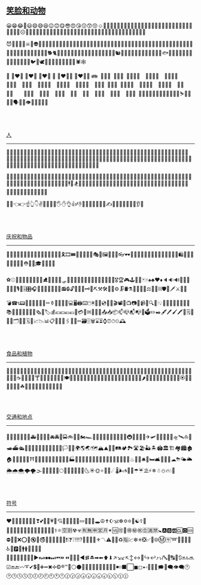 [笑脸和动物]() 
---

😀😁😂🤣😃😄😅😆😉😊😋😎😍😘😗😙😚☺🙂🤗🤩🤔🤨😐😑😶🙄😏😣😥😮🤐😯😪😫😴😌😛😜😝🤤😒😓😔😕🙃🤑😲☹🙁😖😞😟😤😢😭😦😧😨😩🤯😬😰😱😳🤪😵😠😡🤬😷🤒🤕🤢🤮🤧😇🤠🤡🤥🤫🤭🧐🤓

😈👿👹👺💀☠👻👽👾🤖💩😺😸😹😻😼😽🙀😿😾🐱‍👤🐱‍🏍🐱‍💻🐱‍🐉🐱‍👓🐱‍🚀🙈🙉🙊🐵🐶🐺🐱🦁🐯🦒🦊🐮🐷🐗🐭🐹🐰🐻🐨🐼🐸🦓🐴🦄🐔🐲🐽🐾🐩🦌🦍🦏🐒🐕🐈🐅🐆🐎🐂🐃🐄🐖🐏🐑🐐🐪🐫🐘🐁🐀🦔🐇🐿🦎🐊🐢🐍🐉🦕🦖🦈🐬🦑🐳🐋🐟🐠🦐🐡🐙🐚🦀🦅🦆🦉🦃🐓🐣🐤🐥🐦🐧🕊🦇🦋🐌🐛🦗🐜🐝🐞🦂🕷🕸

💑 👩‍❤️‍👩 👩‍❤️‍👩 👨‍❤️‍👨 💏 👩‍❤️‍💋‍👩 👨‍❤️‍💋‍👨 👪&ensp;👨‍👩‍👦&ensp;👨‍👩‍👧&ensp;👨‍👩‍👧‍👦&ensp;&ensp;👨‍👩‍👦‍👦&ensp;&ensp;👨‍👩‍👧‍👧&ensp;&ensp;👨‍👨‍👦&ensp;&ensp;👨‍👨‍👧&ensp;&ensp;👨‍👨‍👧‍👦&ensp;&ensp;👨‍👨‍👦‍👦&ensp;&ensp;👨‍👨‍👧‍👧&ensp;&ensp;👩‍👩‍👦&ensp;👩‍👩‍👧&ensp;👩‍👩‍👧‍👦&ensp;&ensp;👩‍👩‍👦‍👦&ensp;&ensp;👩‍👩‍👧‍👧&ensp;&ensp;👩‍👦&ensp;&ensp;👩‍👧&ensp;&ensp;&ensp;&ensp;👩‍👧‍👦&ensp;&ensp;👩‍👦‍👦&ensp;&ensp;👩‍👧‍👧&ensp;&ensp;👨‍👦&ensp;&ensp;👨‍👧&ensp;&ensp;👨‍👧‍👦&ensp;&ensp;👨‍👦‍👦&ensp;&ensp;👨‍👧‍👧&ensp;👫👬👭👯‍♂️👯‍♀️🤼‍♂️🤼‍♀️🤺⛷🧞‍♀️🧞‍♂️🗣👤👥👁👀👅👄🧠👣

<br><br>

[人]() 

---

👩👨🧑👧👦🧒👶👵👴🧓👮‍♀️👮‍♂️🕵️‍♀️🕵️‍♂️💂‍♀️💂‍♂️👷‍♀️👷‍♂️👸🤴👳‍♀️👳‍♂️👲🧔👱‍♀️👱‍♂️👼🤶🎅👩‍⚕️👨‍⚕️👩‍🎓👨‍🎓👩‍🏫👨‍🏫👩‍⚖️👨‍⚖️👩‍🌾👨‍🌾👩‍🍳👨‍🍳👩‍🔧👨‍🔧👩‍🏭👨‍🏭👩‍💼👨‍💼👩‍🔬👨‍🔬👩‍💻👨‍💻👩‍🎤👨‍🎤👩‍🎨👨‍🎨👩‍✈️👨‍✈️👩‍🚀👨‍🚀👩‍🚒👨‍🚒🧕👰🤵🤱🤰🧙‍♀️🧙‍♂️🧚‍♀️🧚‍♂️🧛‍♀️🧛‍♂️🧜‍♀️🧜‍♂️🧝‍♀️🧝‍♂️🧟‍♀️🧟‍♂️

🙍‍♀️🙍‍♂️🙎‍♀️🙎‍♂️🙅‍♀️🙅‍♂️🙆‍♀️🙆‍♂️💁‍♀️💁‍♂️🙋‍♀️🙋‍♂️🙇‍♀️🙇‍♂️🤦‍♀️🤦‍♂️🤷‍♀️🤷‍♂️💆‍♀️💆‍♂️💇‍♀️💇‍♂️🧖‍♀️🧖‍♂️🤹‍♀️🤹‍♂️🚶‍♀️🚶‍♂️🏃‍♀️🏃‍♂️💃🕺🧗‍♀️🧗‍♂️🧘‍♀️🧘‍♂️🛀🛌🕴🏇🏂🏌️‍♀️🏌️‍♂️🏄‍♀️🏄‍♂️🚣‍♀️🚣‍♂️🏊‍♀️🏊‍♂️🤽‍♀️🤽‍♂️🤾‍♀️🤾‍♂️⛹️‍♀️⛹️‍♂️🏋️‍♀️🏋️‍♂️🚴‍♀️🚴‍♂️🚵‍♀️🚵‍♂️🤸‍♀️🤸‍♂️

🤳💪👈👉☝👆👇✌🤞🖖🤘🤙🖐✋👌👍👎✊👊🤛🤜🤚👋🤟✍👏👐🙌🤲🙏🤝💅👂👃

<br><br>

[庆祝和物品]() 

---

🎈🎆🎇✨🎉🎊🎃🎄🎋🎍🎎🎏🎐🎑🎀🎁🎗🎞🎟🎫🎠🎡🎢🎪🎭🎦🖼🎨🎰🛒👓🕶🧣🧤🧥👔👕👖🧦👗👘👙👚👛👜👝🛍🎒👞👟👠👡👢👑🧢⛑👒🎩🎓💋💄💍💎

⚽⚾🏀🏈🏉🎱🏐🎳🥌⛳⛸🎣🎽🛶🎿🛷🏏🏑🏒🏓🏸🎾🎯🥊🥋🥅🥇🥈🥉🏅🎖🏆🎮🕹🎲🎴🃏🀄♠♣♥♦🔈🔉🔊📢📣🔔🎼🎵🎶🎙🎤🎚🎛🎧📯🥁🎷🎸🎹🎺🎻📻🔒🔓🔏🔐🔑🗝🔨⛏⚒🛠🔧🔩⚙🗜🛢⚗💉💊🔬🔭⚖📿🔗⛓🛡🏹🗡⚔🔪🔫

💣☎📞📟📠📱📲📳📴🚬⚰⚱🗿🔮🔋🔌💻🖥🖨⌨🖱🖲💽💾💿📀🎥🎬📽📡📺📷📸📹📼🔍🔎🕯💡🔦🏮📔📕📖📗📘📙📚📓📒📃📜📄📑📰🗞🔖🏷💰💴💵💶💷💸💳🏧✉📧📨📩📤📥📦📫📪📬📭📮🗳✏✒🖋🖊🖌🖍📝🗒💼📁📂🗂📅📆🗓📇📈📉📊📋📌📍📎🖇📏📐✂🗃🗄🗑⌛⏳⌚⏰⏱⏲🕰

<br><br>

[食品和植物]() 

---

🍕🍔🍟🌭🍿🥓🥚🥞🍳🍞🥐🥨🥖🧀🥗🥙🥪🌮🌯🥫🍖🍗🥩🍠🥟🥠🥡🍱🍘🍙🍚🍛🍜🍣🍤🍥🍢🥘🍲🍝🥣🥧🍦🍧🍨🍩🍪🎂🍰🍫🍬🍭🍡🍮🍯🍼🥛☕🍵🍶🍾🍷🍸🍹🍺🍻🥂🥃🥤🥢🍽🍴🥄🏺🥝🥥🍇🍈🍉🍊🍋🍌🍍🍎🍏🍐🍑🍒🍓🍅🍆🌽🌶🍄🥑🥒🥦🥔🥕🌰🥜💐🌸🏵🌹🌺🌻🌼🌷🥀☘🌱🌲🌳🌴🌵🌾🌿🍀🍁🍂🍃

<br><br>

[交通和地点]() 

---

🚗🚓🚕🚙🚌🚐🚎🚑🚒🚚🚛🚜🚘🚔🚖🚍🚲🛴🛵🏍🏎🚄🚅🚈🚝🚞🚃🚋🚆🚉🚊🚇🚟🚠🚡🚂✈🛩🛫🛬💺🚁🚀🛸🛰⛵🚤🛥⛴🛳🚢⚓🚏⛽🚨🚥🚦🚧🏁🏳‍🌈🏳🏴🚩🌍🌎🌏🗺🏔⛰🌋🗻🛤🏕🏞🛣🏖🏜🏝🏟🏛🏗🏘🏙🏚🏠🏡⛪🕋🕌🕍⛩🏢🏣🏤🏥🏦🏨🏩🏪🏫🏬🏭🏯🏰💒🗼🌉🗽🗾🎌⛲⛺🌁🌃🌄🌅🌆🌇♨🌌💈🛎🚪🛏🛋🚽🚿🛁☁⛈🌤🌥🌦🌧🌨🌩🌪🌫🌝🌑🌒🌓🌔🌕🌖🌗🌘🌙🌚🌛🌜☀🌞⭐🌟🌠☄🌡🌬🌀🌈🌂☂☔⛱⚡❄☃⛄🔥💧🌊

<br><br>

[符号]() 

---

❤🧡💛💙💚💜🖤💔❣💕💞💓💗💖💘💝💟💌💢💥💤💦💨💫🕳☮✝☪🕉☸✡🔯🕎☯☦🛐⛎♈♉♊♋♌♍♎♏♐♑♒♓🆔⚕⚛🈳🈹☢☣🈶🈚🈸🈺🈷✴🆚🉑💮🉐㊙㊗🈴🈵🈲🚼🅰🅱🆎🆑🅾🆘⛔🛑📛❌⭕🚫🔇🔕🚭🚷🚯🚳🚱🔞📵❗❕❓❔‼⁉💯🔅🔆🔱⚜〽⚠🚸🔰♻🈯💹❇✳❎✅💠🌐Ⓜ🈂➿🛂🛃🛄🛅♿🚾🅿🚰🚹🚺🚻🚮📶🈁🆖🆗🆙🆒🆕🆓🔟🔢▶⏸⏯⏹⏺⏭⏮⏩⏪🔀🔁🔂◀⏫⏬⏏➡⬅⬆⬇↗↘↙↖↕↔🔄↪↩⤴⤵ℹ🔤🔡🔠🔣🔃🔛🔝🔜☑🔚🔙〰➰✔💲💱➕➖✖➗©®™🔘⚪⚫🔴🔵🔸🔹🔶🔷🔺🔻🔼🔽◾◽⬛⬜◼◻▪▫🔲🔳💭🗯💬🗨👁‍🗨🕐🕑🕒🕓🕔🕕🕖🕗🕘🕙🕚🕛🕜🕝🕞🕟🕠🕡🕢🕣🕤🕥🕦🕧
